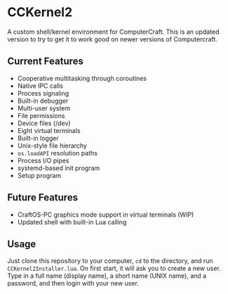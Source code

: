 # CCKernel2
A custom shell/kernel environment for ComputerCraft.
This is an updated version to try to get it to work good on newer versions of Computercraft.
## Current Features
* Cooperative multitasking through coroutines
* Native IPC calls
* Process signaling
* Built-in debugger
* Multi-user system
* File permissions
* Device files (/dev)
* Eight virtual terminals
* Built-in logger
* Unix-style file hierarchy
* `os.loadAPI` resolution paths
* Process I/O pipes
* systemd-based init program
* Setup program
## Future Features
* CraftOS-PC graphics mode support in virtual terminals (WIP)
* Updated shell with built-in Lua calling
## Usage
Just clone this repository to your computer, `cd` to the directory, and run `CCKernel2Installer.lua`. On first start, it will ask you to create a new user. Type in a full name (display name), a short name (UNIX name), and a password, and then login with your new user.